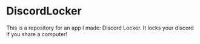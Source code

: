 # DiscordLocker
This is a repository for an app I made: Discord Locker. It locks your discord if you share a computer!
